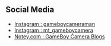 ## Social Media

* [Instagram : gameboycameraman](https://www.instagram.com/gameboycameraman/)
* [Instagram : mt_gameboycamera](https://www.instagram.com/mr_gameboycamera/)
* [Notey.com : GameBoy Camera Blogs](http://www.notey.com/blogs/game-boy-camera)
